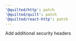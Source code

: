 ```yaml
---
'@quilted/http': patch
'@quilted/quilt': patch
'@quilted/react-http': patch
---
```


Add additional security headers
